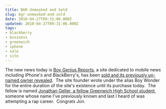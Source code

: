 ```yaml
---
title: BGR Unmasked and Sold
slug: bgr-unmasked-and-sold
date: 2010-04-27T09:31:06.000Z
updated: 2010-04-27T09:31:06.000Z
tags:
- blackberry
- business
- greenwich
- iphone
- sale
- site
---
```


The new news today is <a href="http://www.boygeniusreport.com/">Boy Genius Reports</a>, a site dedicated to mobile news including iPhone's and BlackBerry's, has been <a href="http://www.boygeniusreport.com/2010/04/26/were-taking-bgr-to-the-next-level-mmc-acquires-bgr/">sold and its previously un-named owner revealed</a>.  The site founder wrote under the alias Boy Wonder for the entire duration of the site's existence until its purchase today.  The fellow is named <a href="http://mediamemo.allthingsd.com/20100426/mobile-blogger-boy-genius-unmasked-acquired/">Jonathan Geller, a fellow Greenwich High School student</a>, someone whose name I've previously known and last I heard of was attempting a rap career.  Congrats Jon.
